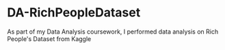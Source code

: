# DA-RichPeopleDataset
As part of my Data Analysis coursework, I performed data analysis on Rich People's Dataset from Kaggle
